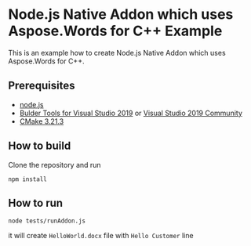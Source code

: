 # Node.js Native Addon which uses Aspose.Words for C++ Example

This is an example how to create Node.js Native Addon which uses Aspose.Words for C++.

## Prerequisites

* [node.js](https://nodejs.dev/download)
* [Bulder Tools for Visual Studio 2019](https://aka.ms/buildtools) or [Visual Studio 2019 Community](https://visualstudio.microsoft.com/en/vs/community/)
* [CMake 3.21.3](https://cmake.org/download/)

## How to build

Clone the repository and run
```
npm install
```

## How to run

```
node tests/runAddon.js
```

it will create `HelloWorld.docx` file with `Hello Customer` line